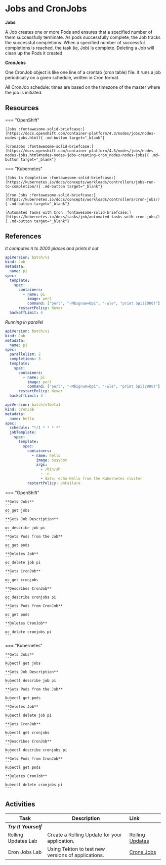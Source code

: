 # Jobs and CronJobs

**Jobs**

A Job creates one or more Pods and ensures that a specified number of them successfully terminate. As pods successfully complete, the Job tracks the successful completions. When a specified number of successful completions is reached, the task (ie, Job) is complete. Deleting a Job will clean up the Pods it created.

**CronJobs**

One CronJob object is like one line of a crontab (cron table) file. It runs a job periodically on a given schedule, written in Cron format.

All CronJob schedule: times are based on the timezone of the master where the job is initiated.

## Resources

=== "OpenShift"

    [Jobs :fontawesome-solid-briefcase:](https://docs.openshift.com/container-platform/4.3/nodes/jobs/nodes-nodes-jobs.html){ .md-button target="_blank"}

    [CronJobs :fontawesome-solid-briefcase:](https://docs.openshift.com/container-platform/4.3/nodes/jobs/nodes-nodes-jobs.html#nodes-nodes-jobs-creating-cron_nodes-nodes-jobs){ .md-button target="_blank"}

=== "Kubernetes"

    [Jobs to Completion :fontawesome-solid-briefcase:](https://kubernetes.io/docs/concepts/workloads/controllers/jobs-run-to-completion/){ .md-button target="_blank"}

    [Cron Jobs :fontawesome-solid-briefcase:](https://kubernetes.io/docs/concepts/workloads/controllers/cron-jobs/){ .md-button target="_blank"}

    [Automated Tasks with Cron :fontawesome-solid-briefcase:](https://kubernetes.io/docs/tasks/job/automated-tasks-with-cron-jobs/){ .md-button target="_blank"}

## References

_It computes π to 2000 places and prints it out_

```yaml
apiVersion: batch/v1
kind: Job
metadata:
  name: pi
spec:
  template:
    spec:
      containers:
        - name: pi
          image: perl
          command: ["perl", "-Mbignum=bpi", "-wle", "print bpi(2000)"]
      restartPolicy: Never
  backoffLimit: 4
```

_Running in parallel_

```yaml
apiVersion: batch/v1
kind: Job
metadata:
  name: pi
spec:
  parallelism: 2
  completions: 3
  template:
    spec:
      containers:
        - name: pi
          image: perl
          command: ["perl", "-Mbignum=bpi", "-wle", "print bpi(2000)"]
      restartPolicy: Never
  backoffLimit: 4
```

```yaml
apiVersion: batch/v1beta1
kind: CronJob
metadata:
  name: hello
spec:
  schedule: "*/1 * * * *"
  jobTemplate:
    spec:
      template:
        spec:
          containers:
            - name: hello
              image: busybox
              args:
                - /bin/sh
                - -c
                - date; echo Hello from the Kubernetes cluster
          restartPolicy: OnFailure
```

=== "OpenShift"

    **Gets Jobs**
    ```
    oc get jobs
    ```
    **Gets Job Description**
    ```
    oc describe job pi
    ```
    **Gets Pods from the Job**
    ```
    oc get pods
    ```
    **Deletes Job**
    ```
    oc delete job pi
    ```
    **Gets CronJob**
    ```
    oc get cronjobs
    ```
    **Describes CronJob**
    ```
    oc describe cronjobs pi
    ```
    **Gets Pods from CronJob**
    ```
    oc get pods
    ```
    **Deletes CronJob**
    ```
    oc delete cronjobs pi
    ```

=== "Kubernetes"

    **Gets Jobs**
    ```
    kubectl get jobs
    ```
    **Gets Job Description**
    ```
    kubectl describe job pi
    ```
    **Gets Pods from the Job**
    ```
    kubectl get pods
    ```
    **Deletes Job**
    ```
    kubectl delete job pi
    ```
    **Gets CronJob**
    ```
    kubectl get cronjobs
    ```
    **Describes CronJob**
    ```
    kubectl describe cronjobs pi
    ```
    **Gets Pods from CronJob**
    ```
    kubectl get pods
    ```
    **Deletes CronJob**
    ```
    kubectl delete cronjobs pi
    ```

## Activities

| Task                  | Description                                        | Link                                                      |
| --------------------- | -------------------------------------------------- | :-------------------------------------------------------- |
| **_Try It Yourself_** |                                                    |                                                           |
| Rolling Updates Lab   | Create a Rolling Update for your application.      | [Rolling Updates](../../../labs/kubernetes/lab6/index.md) |
| Cron Jobs Lab         | Using Tekton to test new versions of applications. | [Crons Jobs](../../../labs/kubernetes/lab7/index.md)      |
